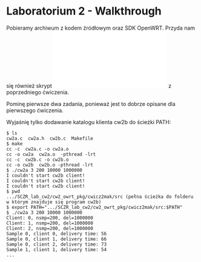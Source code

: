 # Laboratorium 2 - Walkthrough

Pobieramy archiwum z kodem źródłowym oraz SDK OpenWRT. Przyda nam się również skrypt ![owrt_ext4_9p.sh](/sczr_lab2/owrt_ext4_9p.sh) z poprzedniego ćwiczenia. 

Pominę pierwsze dwa zadania, ponieważ jest to dobrze opisane dla pierwszego ćwiczenia.

Wyjaśnię tylko dodawanie katalogu klienta cw2b do ścieżki PATH:

```console
$ ls
cw2a.c  cw2a.h  cw2b.c  Makefile
$ make
cc -c  cw2a.c -o cw2a.o
cc -o cw2a  cw2a.o  -pthread -lrt 
cc -c  cw2b.c -o cw2b.o
cc -o cw2b  cw2b.o -pthread -lrt
$ ./cw2a 3 200 10000 1000000
I couldn't start cw2b client!
I couldn't start cw2b client!
I couldn't start cw2b client!
$ pwd
.../SCZR_lab_cw2/cw2_owrt_pkg/cwicz2mak/src (pełna ścieżka do folderu w którym znajduje się program cw2b)
$ export PATH=".../SCZR_lab_cw2/cw2_owrt_pkg/cwicz2mak/src:$PATH"
$ ./cw2a 3 200 10000 1000000
Client: 0, nsmp=200, del=1000000
Client: 1, nsmp=200, del=1000000
Client: 2, nsmp=200, del=1000000
Sample 0, client 0, delivery time: 56
Sample 0, client 1, delivery time: 66
Sample 0, client 2, delivery time: 73
Sample 1, client 1, delivery time: 54
...
```

